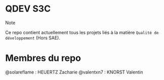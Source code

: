 # QDEV S3C

> [!NOTE]
> Ce repo contient actuellement tous les projets liés à la matière `Qualité de développement` (Hors SAE).

# Membres du repo
@solareflame : HEUERTZ Zacharie
@valentxn7 : KNORST Valentin
